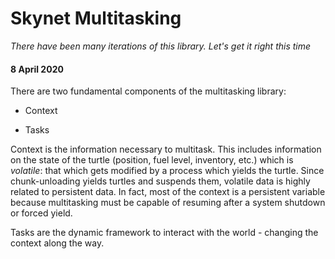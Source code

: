 # Skynet Multitasking
*There have been many iterations of this library. Let's get it right this time*

#### 8 April 2020

There are two fundamental components of the multitasking library:

- Context

- Tasks

Context is the information necessary to multitask. This includes information on
the state of the turtle (position, fuel level, inventory, etc.) which is
*volatile*: that which gets modified by a process which yields the turtle. Since
chunk-unloading yields turtles and suspends them, volatile data is highly
related to persistent data. In fact, most of the context is a persistent
variable because multitasking must be capable of resuming after a system
shutdown or forced yield.

Tasks are the dynamic framework to interact with the world - changing the
context along the way.
